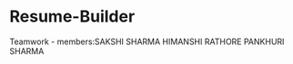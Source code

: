# Resume-Builder

Teamwork -
          members:SAKSHI SHARMA
                  HIMANSHI RATHORE 
                  PANKHURI SHARMA
                  
